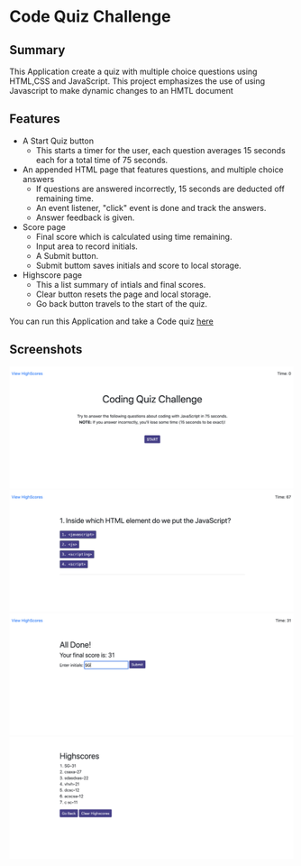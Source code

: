 # Code Quiz Challenge
## Summary
This Application create a quiz with multiple choice questions using HTML,CSS and JavaScript. This project emphasizes the use of using Javascript to make dynamic changes to an HMTL document

## Features
- A Start Quiz button
  - This starts a timer for the user, each question averages 15 seconds each for a total time of 75 seconds.
- An appended HTML page that features questions, and multiple choice answers
  - If questions are answered incorrectly, 15 seconds are deducted off remaining time.
  - An event listener, "click" event is done and track the answers.
  - Answer feedback is given.
- Score page
  - Final score which is calculated using time remaining.
  - Input area to record initials.
  - A Submit button.
  - Submit buttom saves initials and score to local storage.
- Highscore page
  - This a list summary of intials and final scores.
  - Clear button resets the page and local storage.
  - Go back button travels to the start of the quiz.

You can run this Application and take a Code quiz [here](https://karpagasathya.github.io/code_quiz/)

## Screenshots
![](images/start.jpg)
![](images/question.jpg)
![](images/initials.jpg)
![](images/highscore.jpg)
